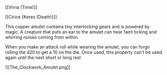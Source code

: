 [[Virna (Time)]]

[[Cirice {Keres (Death)}]]

This copper amulet contains tiny interlocking gears and is powered by magic. A creature that puts an ear to the amulet can hear faint ticking and whirring noises coming from within.

When you make an attack roll while wearing the amulet, you can forgo rolling the d20 to get a 10 on the die. Once used, this property can't be used again until the next short or long rest


![[The_Clockwork_Amulet.png]]